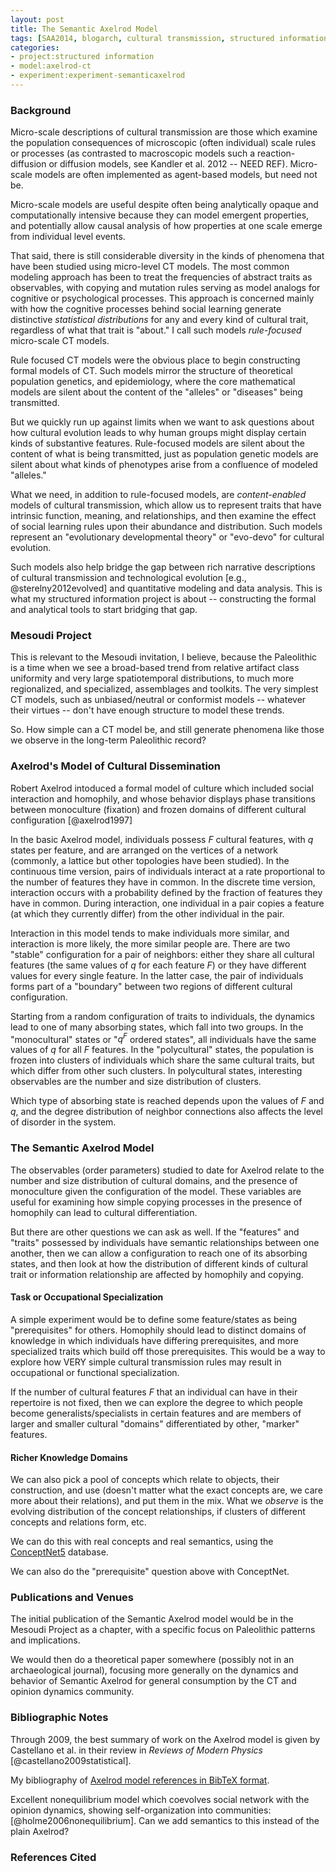 ```yaml
---
layout: post
title: The Semantic Axelrod Model
tags: [SAA2014, blogarch, cultural transmission, structured information,dissertation, axelrod model, experiment-semanticaxelrod]
categories: 
- project:structured information
- model:axelrod-ct
- experiment:experiment-semanticaxelrod
---
```


### Background ###

Micro-scale descriptions of cultural transmission are those which examine the population consequences of microscopic (often individual) scale rules or processes (as contrasted to macroscopic models such a reaction-diffusion or diffusion models, see Kandler et al. 2012 -- NEED REF).  Micro-scale models are often implemented as agent-based models, but need not be.  

Micro-scale models are useful despite often being analytically opaque and computationally intensive because they can model emergent properties, and potentially allow causal analysis of how properties at one scale emerge from individual level events.  

That said, there is still considerable diversity in the kinds of phenomena that have been studied using micro-level CT models.  The most common modeling approach has been to treat the frequencies of abstract traits as observables, with copying and mutation rules serving as model analogs for cognitive or psychological processes.  This approach is concerned mainly with how the cognitive processes behind social learning generate distinctive _statistical distributions_ for any and every kind of cultural trait, regardless of what that trait is "about."  I call such models _rule-focused_ micro-scale CT models.  

Rule focused CT models were the obvious place to begin constructing formal models of CT.  Such models mirror the structure of theoretical population genetics, and epidemiology, where the core mathematical models are silent about the content of the "alleles" or "diseases" being transmitted.  

But we quickly run up against limits when we want to ask questions about how cultural evolution leads to why human groups might display certain kinds of substantive features.  Rule-focused models are silent about the content of what is being transmitted, just as population genetic models are silent about what kinds of phenotypes arise from a confluence of modeled "alleles."

What we need, in addition to rule-focused models, are _content-enabled_ models of cultural transmission, which allow us to represent traits that have intrinsic function, meaning, and relationships, and then examine the effect of social learning rules upon their abundance and distribution.  Such models represent an "evolutionary developmental theory" or "evo-devo" for cultural evolution. 

Such models also help bridge the gap between rich narrative descriptions of cultural transmission and technological evolution [e.g., @sterelny2012evolved] and quantitative modeling and data analysis.  This is what my structured information project is about -- constructing the formal and analytical tools to start bridging that gap.  

### Mesoudi Project ###

This is relevant to the Mesoudi invitation, I believe, because the Paleolithic is a time when we see a broad-based trend from relative artifact class uniformity and very large spatiotemporal distributions, to much more regionalized, and specialized, assemblages and toolkits.  The very simplest CT models, such as unbiased/neutral or conformist models -- whatever their virtues -- don't have enough structure to model these trends.  

So.  How simple can a CT model be, and still generate phenomena like those we observe in the long-term Paleolithic record?
  

### Axelrod's Model of Cultural Dissemination ###

Robert Axelrod intoduced a formal model of culture which included social interaction and homophily, and whose behavior displays phase transitions between monoculture (fixation) and frozen domains of different cultural configuration [@axelrod1997]

In the basic Axelrod model, individuals possess $F$ cultural features, with $q$ states per feature, and are arranged on the vertices of a network (commonly, a lattice but other topologies have been studied).  In the continuous time version, pairs of individuals interact at a rate proportional to the number of features they have in common.  In the discrete time version, interaction occurs with a probability defined by the fraction of features they have in common.  During interaction, one individual in a pair copies a feature (at which they currently differ) from the other individual in the pair.  

Interaction in this model tends to make individuals more similar, and interaction is more likely, the more similar people are.  There are two "stable" configuration for a pair of neighbors:  either they share all cultural features  (the same values of $q$ for each feature $F$) or they have different values for every single feature.  In the latter case, the pair of individuals forms part of a "boundary" between two regions of different cultural configuration.  

Starting from a random configuration of traits to individuals, the dynamics lead to one of many absorbing states, which fall into two groups.  In the "monocultural" states or "$q^F$ ordered states", all individuals have the same values of $q$ for all $F$ features.  In the "polycultural" states, the population is frozen into clusters of individuals which share the same cultural traits, but which differ from other such clusters.  In polycultural states, interesting observables are the number and size distribution of clusters.  

Which type of absorbing state is reached depends upon the values of $F$ and $q$, and the degree distribution of neighbor connections also affects the level of disorder in the system.  
 

### The Semantic Axelrod Model ###

The observables (order parameters) studied to date for Axelrod relate to the number and size distribution of cultural domains, and the presence of monoculture given the configuration of the model.  These variables are useful for examining how simple copying processes in the presence of homophily can lead to cultural differentiation.  

But there are other questions we can ask as well.  If the "features" and "traits" possessed by individuals have semantic relationships between one another, then we can allow a configuration to reach one of its absorbing states, and then look at how the distribution of different kinds of cultural trait or information relationship are affected by homophily and copying.  


#### Task or Occupational Specialization ####

A simple experiment would be to define some feature/states as being "prerequisites" for others.  Homophily should lead to distinct domains of knowledge in which individuals have differing prerequisites, and more specialized traits which build off those prerequisites.  This would be a way to explore how VERY simple cultural transmission rules may result in occupational or functional specialization.  

If the number of cultural features $F$ that an individual can have in their repertoire is not fixed, then we can explore the degree to which people become generalists/specialists in certain features and are members of larger and smaller cultural "domains" differentiated by other, "marker" features.  

#### Richer Knowledge Domains ####

We can also pick a pool of concepts which relate to objects, their construction, and use (doesn't matter what the exact concepts are, we care more about their relations), and put them in the mix.  What we _observe_ is the  evolving distribution of the concept relationships, if clusters of different concepts and relations form, etc.  

We can do this with real concepts and real semantics, using the [ConceptNet5](http://conceptnet5.media.mit.edu/) database.  

We can also do the "prerequisite" question above with ConceptNet.  

### Publications and Venues ###


The initial publication of the Semantic Axelrod model would be in the Mesoudi Project as a chapter, with a specific focus on Paleolithic patterns and implications.  

We would then do a theoretical paper somewhere (possibly not in an archaeological journal), focusing more generally on the dynamics and behavior of Semantic Axelrod for general consumption by the CT and opinion dynamics community.  


### Bibliographic Notes ###

Through 2009, the best summary of work on the Axelrod model is given by Castellano et al. in their review in _Reviews of Modern Physics_ [@castellano2009statistical].  

My bibliography of [Axelrod model references in BibTeX format](/biblio/axelrod-model.bib).

Excellent nonequilibrium model which coevolves social network with the opinion dynamics, showing self-organization into communities:  [@holme2006nonequilibrium].  Can we add semantics to this instead of the plain Axelrod?

### References Cited ###




